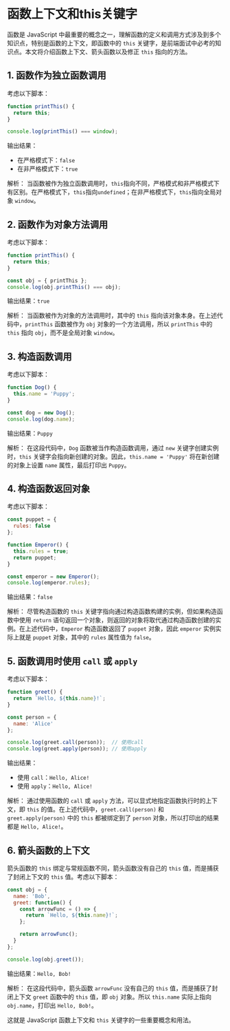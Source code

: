 # 函数上下文和this关键字

函数是 JavaScript 中最重要的概念之一，理解函数的定义和调用方式涉及到多个知识点，特别是函数的上下文，即函数中的 `this` 关键字，是前端面试中必考的知识点。本文将介绍函数上下文、箭头函数以及修正 `this` 指向的方法。

## 1. 函数作为独立函数调用

考虑以下脚本：

```js
function printThis() {
  return this;
}

console.log(printThis() === window);
```

输出结果：
- 在严格模式下：`false`
- 在非严格模式下：`true`

解析：
当函数被作为独立函数调用时，`this`指向不同，严格模式和非严格模式下有区别。在严格模式下，`this`指向`undefined`；在非严格模式下，`this`指向全局对象 `window`。

## 2. 函数作为对象方法调用

考虑以下脚本：

```js
function printThis() {
  return this;
}

const obj = { printThis };
console.log(obj.printThis() === obj);
```

输出结果：`true`

解析：
当函数被作为对象的方法调用时，其中的 `this` 指向该对象本身。在上述代码中，`printThis` 函数被作为 `obj` 对象的一个方法调用，所以 `printThis` 中的 `this` 指向 `obj`，而不是全局对象 `window`。

## 3. 构造函数调用

考虑以下脚本：

```js
function Dog() {
  this.name = 'Puppy';
}

const dog = new Dog();
console.log(dog.name);
```

输出结果：`Puppy`

解析：
在这段代码中，`Dog` 函数被当作构造函数调用，通过 `new` 关键字创建实例时，`this` 关键字会指向新创建的对象。因此，`this.name = 'Puppy'` 将在新创建的对象上设置 `name` 属性，最后打印出 `Puppy`。

## 4. 构造函数返回对象

考虑以下脚本：

```js
const puppet = {
  rules: false
};

function Emperor() {
  this.rules = true;
  return puppet;
}

const emperor = new Emperor();
console.log(emperor.rules);
```

输出结果：`false`

解析：
尽管构造函数的 `this` 关键字指向通过构造函数构建的实例，但如果构造函数中使用 `return` 语句返回一个对象，则返回的对象将取代通过构造函数创建的实例。在上述代码中，`Emperor` 构造函数返回了 `puppet` 对象，因此 `emperor` 实例实际上就是 `puppet` 对象，其中的 `rules` 属性值为 `false`。

## 5. 函数调用时使用 `call` 或 `apply`

考虑以下脚本：

```js
function greet() {
  return `Hello, ${this.name}!`;
}

const person = {
  name: 'Alice'
};

console.log(greet.call(person));  // 使用call
console.log(greet.apply(person)); // 使用apply
```

输出结果：
- 使用 `call`：`Hello, Alice!`
- 使用 `apply`：`Hello, Alice!`

解析：
通过使用函数的 `call` 或 `apply` 方法，可以显式地指定函数执行时的上下文，即 `this` 的值。在上述代码中，`greet.call(person)` 和 `greet.apply(person)` 中的 `this` 都被绑定到了 `person` 对象，所以打印出的结果都是 `Hello, Alice!`。

## 6. 箭头函数的上下文

箭头函数的 `this` 绑定与常规函数不同，箭头函数没有自己的 `this` 值，而是捕获了封闭上下文的 `this` 值。考虑以下脚本：

```js
const obj = {
  name: 'Bob',
  greet: function() {
    const arrowFunc = () => {
      return `Hello, ${this.name}!`;
    };

    return arrowFunc();
  }
};

console.log(obj.greet());
```

输出结果：`Hello, Bob!`

解析：
在这段代码中，箭头函数 `arrowFunc` 没有自己的 `this` 值，而是捕获了封闭上下文 `greet` 函数中的 `this` 值，即 `obj` 对象。所以 `this.name` 实际上指向 `obj.name`，打印出 `Hello, Bob!`。

这就是 JavaScript 函数上下文和 `this` 关键字的一些重要概念和用法。
